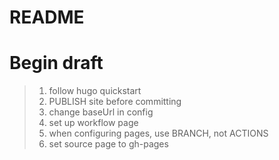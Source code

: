 # README

# Begin draft
> 1. follow hugo quickstart
> 2. PUBLISH site before committing
> 3. change baseUrl in config
> 4. set up workflow page
> 5. when configuring pages, use BRANCH, not ACTIONS
> 6. set source page to gh-pages